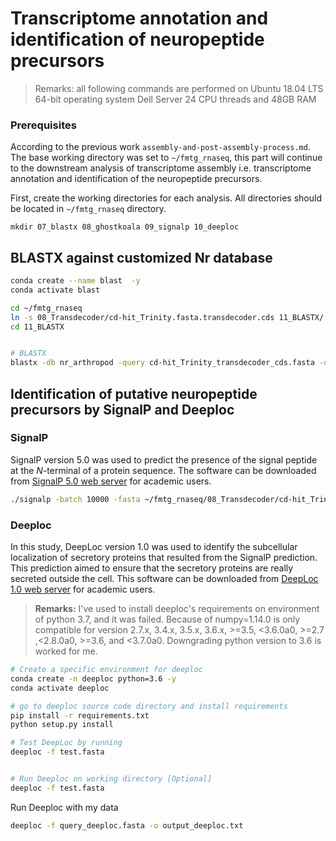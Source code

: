 # Transcriptome annotation and identification of neuropeptide precursors


> Remarks: all following commands are performed on Ubuntu 18.04 LTS 64-bit operating system Dell Server 24 CPU threads and 48GB RAM

### Prerequisites

According to the previous work `assembly-and-post-assembly-process.md`. The base working directory was set to `~/fmtg_rnaseq`, this part will continue to the downstream analysis of transcriptome assembly i.e. transcriptome annotation and identification of the neuropeptide precursors. 

First, create the working directories for each analysis. All directories should be located in `~/fmtg_rnaseq` directory.
```
mkdir 07_blastx 08_ghostkoala 09_signalp 10_deeploc
```


## BLASTX against customized Nr database

```bash
conda create --name blast  -y
conda activate blast

cd ~/fmtg_rnaseq
ln -s 08_Transdecoder/cd-hit_Trinity.fasta.transdecoder.cds 11_BLASTX/
cd 11_BLASTX


# BLASTX
blastx -db nr_arthropod -query cd-hit_Trinity_transdecoder_cds.fasta -out cd-hit.Trinity_transdecoder_cds.outfmt6 -evalue 1e-5 -outfmt "6 std qcovhsp stitle" -max_target_seqs 1 -num_threads 24 & disown


```


## Identification of putative neuropeptide precursors by SignalP and Deeploc

### SignalP

SignalP version 5.0 was used to predict the presence of the signal peptide at the _N_-terminal of a protein sequence. The software can be downloaded from [SignalP 5.0 web server](http://www.cbs.dtu.dk/services/SignalP/) for academic users. 

```sh
./signalp -batch 10000 -fasta ~/fmtg_rnaseq/08_Transdecoder/cd-hit_Trinity.fasta.transdecoder.pep -format short -gff3 -mature -org euk -stdout
```

### Deeploc

In this study, DeepLoc version 1.0 was used to identify the subcellular localization of secretory proteins that resulted from the SignalP prediction. This prediction aimed to ensure that the secretory proteins are really secreted outside the cell. This software can be downloaded from [DeepLoc 1.0 web server](http://www.cbs.dtu.dk/services/DeepLoc-1.0/index.php) for academic users.

> **Remarks:**
	I've used to install deeploc's requirements on environment of python 3.7, and it was failed. Because of numpy=1.14.0 is only compatible for version 2.7.x, 3.4.x, 3.5.x, 3.6.x, >=3.5, <3.6.0a0, >=2.7 ,<2.8.0a0, >=3.6, and <3.7.0a0. Downgrading python version to 3.6 is worked for me.


```sh
# Create a specific environment for deeploc
conda create -n deeploc python=3.6 -y
conda activate deeploc

# go to deeploc source code directory and install requirements
pip install -r requirements.txt
python setup.py install

# Test DeepLoc by running
deeploc -f test.fasta


# Run Deeploc on working directory [Optional]
deeploc -f test.fasta
```

Run Deeploc with my data
```sh 
deeploc -f query_deeploc.fasta -o output_deeploc.txt
```
 
